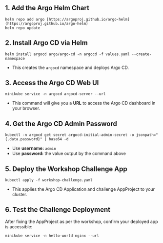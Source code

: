 ## 1. Add the Argo Helm Chart

```
helm repo add argo [https://argoproj.github.io/argo-helm](https://argoproj.github.io/argo-helm)
helm repo update
```


## 2. Install Argo CD via Helm

```
helm install argocd argo/argo-cd -n argocd -f values.yaml --create-namespace
```

- This creates the `argocd` namespace and deploys Argo CD.


## 3. Access the Argo CD Web UI

```
minikube service -n argocd argocd-server --url
```

- This command will give you a **URL** to access the Argo CD dashboard in your browser.


## 4. Get the Argo CD Admin Password

```
kubectl -n argocd get secret argocd-initial-admin-secret -o jsonpath="{.data.password}" | base64 -d
```

- Use **username:** `admin`
- Use **password:** the value output by the command above


## 5. Deploy the Workshop Challenge App

```
kubectl apply -f workshop-challenge.yaml
```

- This applies the Argo CD Application and challenge AppProject to your cluster.


## 6. Test the Challenge Deployment

After fixing the AppProject as per the workshop, confirm your deployed app is accessible:

```
minikube service -n hello-world nginx --url
```